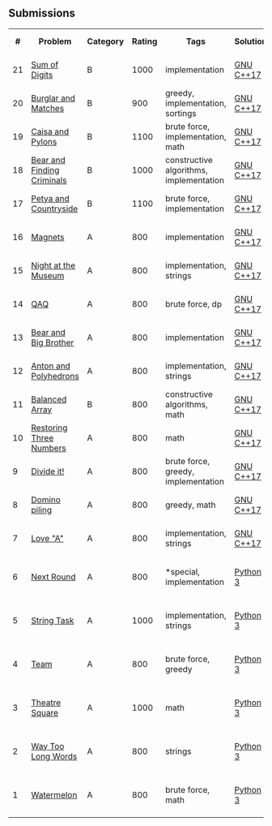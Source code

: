 ## Submissions 

<table align="center" border = "0px" cellpadding ="2px" cellspacing ="2px" >
<tr><th>#</th><th>Problem</th><th>Category</th><th>Rating</th><th>Tags</th><th>Solution</th><th>Submission Time</th></tr>
<tr><td>21</td><td><a href=https://codeforces.com/contest/102/problem/B>Sum of Digits</a></td><td>B</td><td>1000</td><td>implementation</td><td><a href=https://codeforces.com/contest/102/submission/164641358>GNU C++17</a></td><td>17 July 2022 17:25:46</td></tr><tr><td>20</td><td><a href=https://codeforces.com/contest/16/problem/B>Burglar and Matches</a></td><td>B</td><td>900</td><td>greedy, implementation, sortings</td><td><a href=https://codeforces.com/contest/16/submission/164617348>GNU C++17</a></td><td>17 July 2022 13:15:29</td></tr><tr><td>19</td><td><a href=https://codeforces.com/contest/463/problem/B>Caisa and Pylons</a></td><td>B</td><td>1100</td><td>brute force, implementation, math</td><td><a href=https://codeforces.com/contest/463/submission/164038062>GNU C++17</a></td><td>13 July 2022 13:19:51</td></tr><tr><td>18</td><td><a href=https://codeforces.com/contest/680/problem/B>Bear and Finding Criminals</a></td><td>B</td><td>1000</td><td>constructive algorithms, implementation</td><td><a href=https://codeforces.com/contest/680/submission/163705422>GNU C++17</a></td><td>11 July 2022 17:36:52</td></tr><tr><td>17</td><td><a href=https://codeforces.com/contest/66/problem/B>Petya and Countryside</a></td><td>B</td><td>1100</td><td>brute force, implementation</td><td><a href=https://codeforces.com/contest/66/submission/163684154>GNU C++17</a></td><td>11 July 2022 14:23:15</td></tr><tr><td>16</td><td><a href=https://codeforces.com/contest/344/problem/A>Magnets</a></td><td>A</td><td>800</td><td>implementation</td><td><a href=https://codeforces.com/contest/344/submission/162353011>GNU C++17</a></td><td>30 June 2022 15:02:48</td></tr><tr><td>15</td><td><a href=https://codeforces.com/contest/731/problem/A>Night at the Museum</a></td><td>A</td><td>800</td><td>implementation, strings</td><td><a href=https://codeforces.com/contest/731/submission/162284961>GNU C++17</a></td><td>29 June 2022 22:34:46</td></tr><tr><td>14</td><td><a href=https://codeforces.com/contest/894/problem/A>QAQ</a></td><td>A</td><td>800</td><td>brute force, dp</td><td><a href=https://codeforces.com/contest/894/submission/152609766>GNU C++17</a></td><td>03 April 2022 18:44:32</td></tr><tr><td>13</td><td><a href=https://codeforces.com/contest/791/problem/A>Bear and Big Brother</a></td><td>A</td><td>800</td><td>implementation</td><td><a href=https://codeforces.com/contest/791/submission/152529156>GNU C++17</a></td><td>02 April 2022 23:01:34</td></tr><tr><td>12</td><td><a href=https://codeforces.com/contest/785/problem/A>Anton and Polyhedrons</a></td><td>A</td><td>800</td><td>implementation, strings</td><td><a href=https://codeforces.com/contest/785/submission/152528752>GNU C++17</a></td><td>02 April 2022 22:46:31</td></tr><tr><td>11</td><td><a href=https://codeforces.com/contest/1343/problem/B>Balanced Array</a></td><td>B</td><td>800</td><td>constructive algorithms, math</td><td><a href=https://codeforces.com/contest/1343/submission/152439317>GNU C++17</a></td><td>01 April 2022 23:27:15</td></tr><tr><td>10</td><td><a href=https://codeforces.com/contest/1154/problem/A>Restoring Three Numbers</a></td><td>A</td><td>800</td><td>math</td><td><a href=https://codeforces.com/contest/1154/submission/151427597>GNU C++17</a></td><td>30 March 2022 14:58:30</td></tr><tr><td>9</td><td><a href=https://codeforces.com/contest/1176/problem/A>Divide it!</a></td><td>A</td><td>800</td><td>brute force, greedy, implementation</td><td><a href=https://codeforces.com/contest/1176/submission/151413898>GNU C++17</a></td><td>30 March 2022 12:28:28</td></tr><tr><td>8</td><td><a href=https://codeforces.com/contest/50/problem/A>Domino piling</a></td><td>A</td><td>800</td><td>greedy, math</td><td><a href=https://codeforces.com/contest/50/submission/151274964>GNU C++17</a></td><td>28 March 2022 19:28:24</td></tr><tr><td>7</td><td><a href=https://codeforces.com/contest/1146/problem/A>Love "A"</a></td><td>A</td><td>800</td><td>implementation, strings</td><td><a href=https://codeforces.com/contest/1146/submission/151271745>GNU C++17</a></td><td>28 March 2022 18:38:17</td></tr><tr><td>6</td><td><a href=https://codeforces.com/contest/158/problem/A>Next Round</a></td><td>A</td><td>800</td><td>*special, implementation</td><td><a href=https://codeforces.com/contest/158/submission/102106908>Python 3</a></td><td>23 December 2020 10:05:19</td></tr><tr><td>5</td><td><a href=https://codeforces.com/contest/118/problem/A>String Task</a></td><td>A</td><td>1000</td><td>implementation, strings</td><td><a href=https://codeforces.com/contest/118/submission/102079017>Python 3</a></td><td>22 December 2020 22:28:52</td></tr><tr><td>4</td><td><a href=https://codeforces.com/contest/231/problem/A>Team</a></td><td>A</td><td>800</td><td>brute force, greedy</td><td><a href=https://codeforces.com/contest/231/submission/99399032>Python 3</a></td><td>24 November 2020 13:32:14</td></tr><tr><td>3</td><td><a href=https://codeforces.com/contest/1/problem/A>Theatre Square</a></td><td>A</td><td>1000</td><td>math</td><td><a href=https://codeforces.com/contest/1/submission/99397031>Python 3</a></td><td>24 November 2020 13:07:45</td></tr><tr><td>2</td><td><a href=https://codeforces.com/contest/71/problem/A>Way Too Long Words</a></td><td>A</td><td>800</td><td>strings</td><td><a href=https://codeforces.com/contest/71/submission/97954318>Python 3</a></td><td>08 November 2020 20:58:39</td></tr><tr><td>1</td><td><a href=https://codeforces.com/contest/4/problem/A>Watermelon</a></td><td>A</td><td>800</td><td>brute force, math</td><td><a href=https://codeforces.com/contest/4/submission/97845775>Python 3</a></td><td>07 November 2020 12:58:00</td></tr></table>
